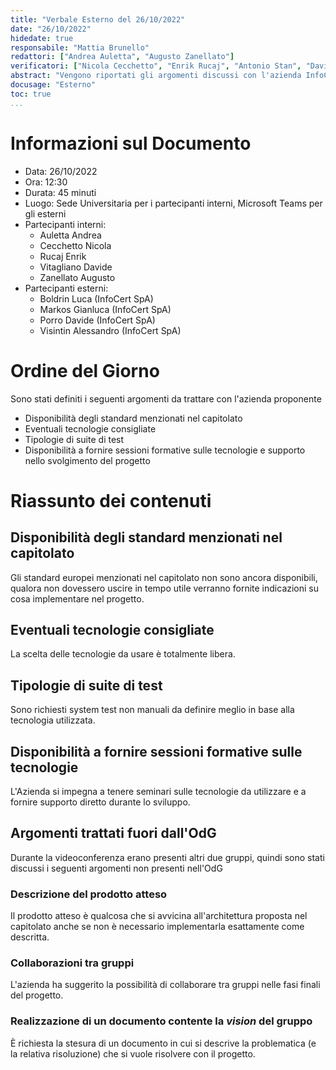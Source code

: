 ```yaml
---
title: "Verbale Esterno del 26/10/2022"
date: "26/10/2022"
hidedate: true
responsabile: "Mattia Brunello"
redattori: ["Andrea Auletta", "Augusto Zanellato"]
verificatori: ["Nicola Cecchetto", "Enrik Rucaj", "Antonio Stan", "Davide Vitagliano"]
abstract: "Vengono riportati gli argomenti discussi con l'azienda InfoCert SpA durante l'incontro del 26/10/2022"
docusage: "Esterno"
toc: true
...
```


# Informazioni sul Documento

* Data: 26/10/2022
* Ora: 12:30
* Durata: 45 minuti
* Luogo: Sede Universitaria per i partecipanti interni, Microsoft Teams per gli esterni
* Partecipanti interni:
  * Auletta Andrea
  * Cecchetto Nicola
  * Rucaj Enrik
  * Vitagliano Davide
  * Zanellato Augusto
* Partecipanti esterni:
  * Boldrin Luca (InfoCert SpA)
  * Markos Gianluca (InfoCert SpA)
  * Porro Davide (InfoCert SpA)
  * Visintin Alessandro (InfoCert SpA)

# Ordine del Giorno

Sono stati definiti i seguenti argomenti da trattare con l'azienda proponente

* Disponibilità degli standard menzionati nel capitolato
* Eventuali tecnologie consigliate
* Tipologie di suite di test
* Disponibilità a fornire sessioni formative sulle tecnologie e supporto nello svolgimento del progetto

# Riassunto dei contenuti

## Disponibilità degli standard menzionati nel capitolato

Gli standard europei menzionati nel capitolato non sono ancora disponibili, qualora non dovessero uscire in tempo utile verranno fornite indicazioni su cosa implementare nel progetto.

## Eventuali tecnologie consigliate

La scelta delle tecnologie da usare è totalmente libera.

## Tipologie di suite di test

Sono richiesti system test non manuali da definire meglio in base alla tecnologia utilizzata.

## Disponibilità a fornire sessioni formative sulle tecnologie

L'Azienda si impegna a tenere seminari sulle tecnologie da utilizzare e a fornire supporto diretto durante lo sviluppo.

## Argomenti trattati fuori dall'OdG

Durante la videoconferenza erano presenti altri due gruppi, quindi sono stati discussi i seguenti argomenti non presenti nell'OdG

### Descrizione del prodotto atteso

Il prodotto atteso è qualcosa che si avvicina all'architettura proposta nel capitolato anche se non è necessario implementarla esattamente come descritta.

### Collaborazioni tra gruppi

L'azienda ha suggerito la possibilità di collaborare tra gruppi nelle fasi finali del progetto.

### Realizzazione di un documento contente la _vision_ del gruppo

È richiesta la stesura di un documento in cui si descrive la problematica (e la relativa risoluzione) che si vuole risolvere con il progetto.
